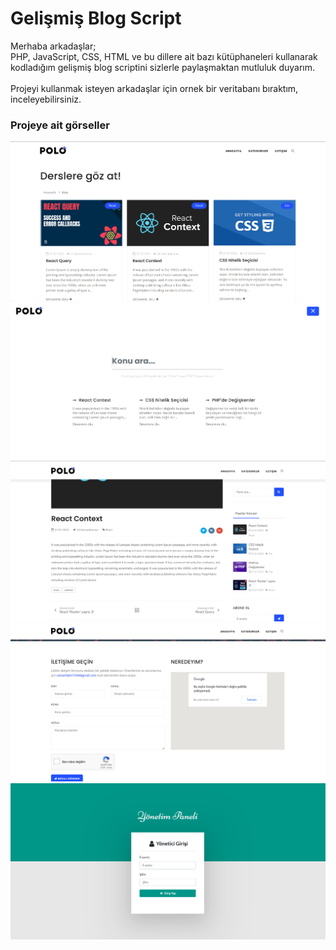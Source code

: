 <h1>Gelişmiş Blog Script</h1>
<p>Merhaba arkadaşlar;<br>PHP, JavaScript, CSS, HTML ve bu dillere ait bazı kütüphaneleri kullanarak kodladığım gelişmiş blog scriptini sizlerle paylaşmaktan mutluluk duyarım.<br><br>Projeyi kullanmak isteyen arkadaşlar için ornek bir veritabanı bıraktım, inceleyebilirsiniz. </p>
<h3>Projeye ait görseller</h3>
<img src="https://github.com/osmantalayhan/gelismis-blog-script/blob/main/images/hompage.png?raw=true" />
<img src="https://github.com/osmantalayhan/gelismis-blog-script/blob/main/images/searchpage.png?raw=true" />
<img src="https://github.com/osmantalayhan/gelismis-blog-script/blob/main/images/detailpage.png?raw=true" />
<img src="https://github.com/osmantalayhan/gelismis-blog-script/blob/main/images/contactpage.png?raw=true" />
<img src="https://github.com/osmantalayhan/gelismis-blog-script/blob/main/images/adminpage.png?raw=true" />
